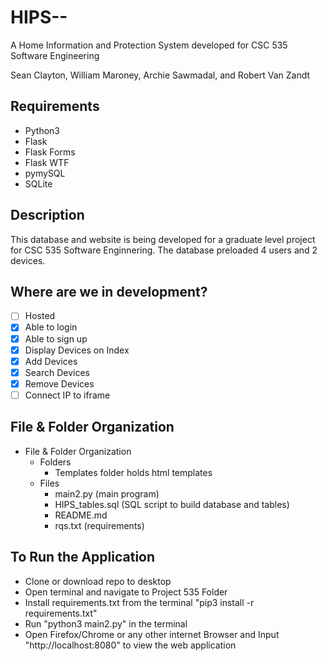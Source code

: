 # HIPS--
A Home Information and Protection System developed for CSC 535 Software Engineering

Sean Clayton, William Maroney, Archie Sawmadal, and Robert Van Zandt

## Requirements

- Python3
- Flask
- Flask Forms
- Flask WTF
- pymySQL
- SQLite

## Description

This database and website is being developed for a graduate level project for CSC 535 Software Enginnering. The database preloaded 4 users and 2 devices.

## Where are we in development?

- [ ] Hosted
- [x] Able to login
- [x] Able to sign up
- [x] Display Devices on Index
- [x] Add Devices
- [x] Search Devices
- [x] Remove Devices
- [ ] Connect IP to iframe

## File & Folder Organization
- File & Folder Organization
	- Folders
		- Templates folder holds html templates
	- Files
		- main2.py (main program)
		- HIPS_tables.sql (SQL script to build database and tables)
		- README.md
		- rqs.txt (requirements)

## To Run the Application

- Clone or download repo to desktop
- Open terminal and navigate to Project 535 Folder
- Install requirements.txt from the terminal "pip3 install -r requirements.txt"
- Run "python3 main2.py" in the terminal
- Open Firefox/Chrome or any other internet Browser and Input "http://localhost:8080" to view the web application
